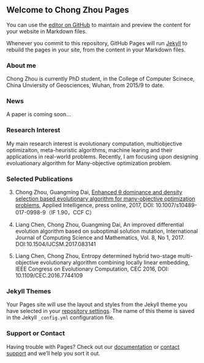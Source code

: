 ## Welcome to Chong Zhou Pages

You can use the [editor on GitHub](https://github.com/zc0315/zc0315.github.io/edit/master/README.md) to maintain and preview the content for your website in Markdown files.

Whenever you commit to this repository, GitHub Pages will run [Jekyll](https://jekyllrb.com/) to rebuild the pages in your site, from the content in your Markdown files.

### About me

Chong Zhou is currently PhD student, in the College of Computer Scinece, China Unviersity of Geosciences, Wuhan, from 2015/9 to  date.

### News
 A paper is coming soon...
 
### Research Interest

My main research interest is evolutionary computation, multiobjective optimizaiton, meta-heuristic algorithms, machine learing and their applications in real-world problems. Recently, I am focusing upon designing evoluationary algorithm for Many-objective optimization problem.

### Selected Publications

3. Chong Zhou, Guangming Dai, [Enhanced θ dominance and density selection based evolutionary algorithm for many-objective optimization problems](https://link.springer.com/article/10.1007%2Fs10489-017-0998-9), Applied Intelligence, press online, 2017, DOI: 10.1007/s10489-017-0998-9（IF 1.90，CCF C）

2. Liang Chen, Chong Zhou, Guangming Dai, An improved differential evolution algorithm based on suboptimal solution mutation, International Journal of Computing Science and Mathematics, Vol. 8, No 1, 2017. DOI:10.1504/IJCSM.2017.083141

1. Liang Chen, Chong Zhou, Entropy determined hybrid two-stage multi-objective evolutionary algorithm combining locally linear embedding, IEEE Congress on Evolutionary Computation, CEC 2016, DOI: 10.1109/CEC.2016.7744109
						
### Jekyll Themes

Your Pages site will use the layout and styles from the Jekyll theme you have selected in your [repository settings](https://github.com/zc0315/zc0315.github.io/settings). The name of this theme is saved in the Jekyll `_config.yml` configuration file.

### Support or Contact

Having trouble with Pages? Check out our [documentation](https://help.github.com/categories/github-pages-basics/) or [contact support](https://github.com/contact) and we’ll help you sort it out.
